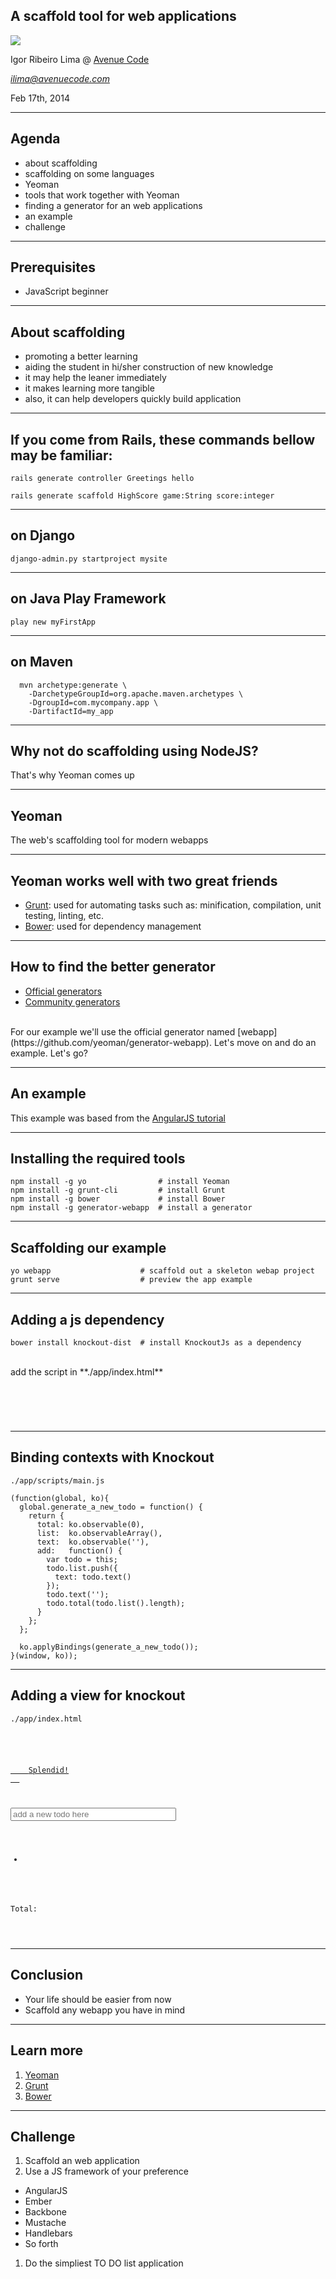 ## A scaffold tool for web applications

<img src="img/logo.jpg" />

Igor Ribeiro Lima @ [Avenue Code](http://www.avenuecode.com)

*ilima@avenuecode.com* <!-- .element: class="feature" -->

Feb 17th, 2014

---

## Agenda

 - about scaffolding
 - scaffolding on some languages
 - Yeoman
 - tools that work together with Yeoman
 - finding a generator for an web applications
 - an example
 - challenge

---

## Prerequisites

- JavaScript beginner

---

## About scaffolding

- promoting a better learning
- aiding the student in hi/sher construction of new knowledge
- it may help the leaner immediately
- it makes learning more tangible
- also, it can help developers quickly build application

---

## If you come from Rails, these commands bellow may be familiar:

```
rails generate controller Greetings hello
```

```
rails generate scaffold HighScore game:String score:integer
```

----

## on Django

```
django-admin.py startproject mysite
```

----

## on Java Play Framework

```
play new myFirstApp
```

----

## on Maven

```
  mvn archetype:generate \
    -DarchetypeGroupId=org.apache.maven.archetypes \
    -DgroupId=com.mycompany.app \
    -DartifactId=my_app
```

----

## Why not do scaffolding using NodeJS?

That's why Yeoman comes up

---

## Yeoman

The web's scaffolding tool for modern webapps

----

## Yeoman works well with two great friends

- [Grunt](http://gruntjs.com/): used for automating tasks such as: minification, compilation, unit testing, linting, etc.
- [Bower](http://bower.io/): used for dependency management

----

## How to find the better generator

- [Official generators](http://yeoman.io/official-generators.html)
- [Community generators](http://yeoman.io/community-generators.html)

<br>
For our example we'll use the official generator named [webapp](https://github.com/yeoman/generator-webapp). Let's move on and do an example. Let's go?

---

## An example

This example was based from the [AngularJS tutorial](http://angularjs.org/)

----

## Installing the required tools

```
npm install -g yo                # install Yeoman
npm install -g grunt-cli         # install Grunt
npm install -g bower             # install Bower
npm install -g generator-webapp  # install a generator
```

----

## Scaffolding our example

```
yo webapp                    # scaffold out a skeleton webap project
grunt serve                  # preview the app example
```

----

## Adding a js dependency

```
bower install knockout-dist  # install KnockoutJs as a dependency
```
<br>
add the script in **./app/index.html**

<pre class="prettyprint">
<code class="lang-html">
<script src="bower_components/knockout-dist/knockout.js"></script>
</code>
</pre>

----

## Binding contexts with Knockout

``./app/scripts/main.js``
<br>

```
(function(global, ko){
  global.generate_a_new_todo = function() {
    return {
      total: ko.observable(0),
      list:  ko.observableArray(),
      text:  ko.observable(''),
      add:   function() {
        var todo = this;
        todo.list.push({
          text: todo.text()
        });
        todo.text('');
        todo.total(todo.list().length);
      }
    };
  };

  ko.applyBindings(generate_a_new_todo());
}(window, ko));

```

----

## Adding a view for knockout

``./app/index.html``
<br>

<pre class="prettyprint">
<code class="lanh-html">
<p>
  <a class="btn btn-lg btn-success" href="#" data-bind="click: add">
    Splendid!
  </a>
</p>

<input type="text" data-bind="value: text" size="30" placeholder="add a new todo here">

<ul data-bind="foreach: list">
  <li><span data-bind="text: text"></span></li>
</ul>

<p class="lead">Total: <span data-bind="text: total"></span></p>
</code>
</pre>

---

## Conclusion

- Your life should be easier from now
- Scaffold any webapp you have in mind

---

## Learn more

1. [Yeoman](http://yeoman.io/)
1. [Grunt](http://gruntjs.com)
1. [Bower](http://bower.io/)

---

## Challenge

1. Scaffold an web application
1. Use a JS framework of your preference
  - AngularJS
  - Ember
  - Backbone
  - Mustache
  - Handlebars
  - So forth
1. Do the simpliest TO DO list application

